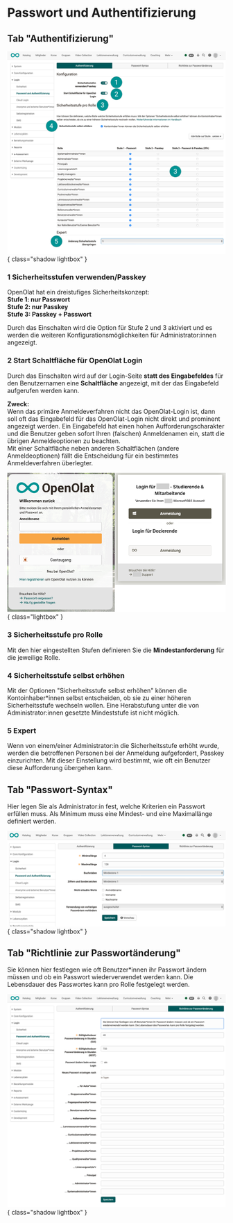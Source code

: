 # Passwort und Authentifizierung

## Tab "Authentifizierung"

![login_password_and_authentication_auth_v2_de.png](assets/login_password_and_authentication_auth_v2_de.png){ class="shadow lightbox" }

<h3>1 Sicherheitsstufen verwenden/Passkey</h3>

OpenOlat hat ein dreistufiges Sicherheitskonzept:<br>
**Stufe 1: nur Passwort**<br>
**Stufe 2: nur Passkey**<br>
**Stufe 3: Passkey + Passwort**

Durch das Einschalten wird die Option für Stufe 2 und 3 aktiviert und es werden die weiteren Konfigurationsmöglichkeiten für Administrator:innen angezeigt.

<h3>2 Start Schaltfläche für OpenOlat Login</h3>

Durch das Einschalten wird auf der Login-Seite **statt des Eingabefeldes** für den Benutzernamen eine **Schaltfläche** angezeigt, mit der das Eingabefeld aufgerufen werden kann.

**Zweck:**<br>
Wenn das primäre Anmeldeverfahren nicht das OpenOlat-Login ist, dann soll oft das Eingabefeld für das OpenOlat-Login nicht direkt und prominent angezeigt werden. Ein Eingabefeld hat einen hohen Aufforderungscharakter und die Benutzer geben sofort Ihren (falschen) Anmeldenamen ein, statt die übrigen Anmeldeoptionen zu beachten.<br>
Mit einer Schaltfläche neben anderen Schaltflächen (andere Anmeldeoptionen) fällt die Entscheidung für ein bestimmtes Anmeldeverfahren überlegter.

![login_password_and_authentication_login_v1_de.png](assets/login_password_and_authentication_login_v1_de.png){ class="lightbox" }


<h3>3 Sicherheitsstufe pro Rolle</h3>

Mit den hier eingestellten Stufen definieren Sie die **Mindestanforderung** für die jeweilige Rolle.


<h3>4 Sicherheitsstufe selbst erhöhen</h3>

Mit der Optionen "Sicherheitsstufe selbst erhöhen" können die Kontoinhaber*innen selbst entscheiden, ob sie zu einer höheren Sicherheitsstufe wechseln wollen. Eine Herabstufung unter die von Administrator:innen gesetzte Mindeststufe ist nicht möglich.

<h3>5 Expert</h3>

Wenn von einem/einer Administrator:in die Sicherheitsstufe erhöht wurde, werden die betroffenen Personen bei der Anmeldung aufgefordert, Passkey einzurichten. Mit dieser Einstellung wird bestimmt, wie oft ein Benutzer diese Aufforderung übergehen kann.


## Tab "Passwort-Syntax"

Hier legen Sie als Administrator:in fest, welche Kriterien ein Passwort erfüllen muss.
Als Minimum muss eine Mindest- und eine Maximallänge definiert werden.

![login_password_and_authentication_syntax_v2_de.png](assets/login_password_and_authentication_syntax_v2_de.png){ class="shadow lightbox" }


## Tab "Richtlinie zur Passwortänderung"

Sie können hier festlegen wie oft Benutzer*innen ihr Passwort ändern müssen und ob ein Passwort wiederverwendet werden kann. Die Lebensdauer des Passwortes kann pro Rolle festgelegt werden.

![login_password_and_authentication_pw_change_policies_v2_de.png](assets/login_password_and_authentication_pw_change_policies_v2_de.png){ class="shadow lightbox" }

